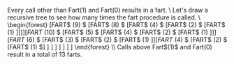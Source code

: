 Every call other than Fart$(1)$ and Fart$(0)$ results in a fart. \\
Let's draw a recursive tree to see how many times the fart procedure is called. \\
\begin{forest}
[FART$ (9) $
		[FART$ (8) $
				[FART$ (4) $
						[FART$ (2) $
								[FART$ (1) $]
							]
					]
			]
			[FART$ (10) $
				[FART$ (5) $
						[FART$ (4) $
								[FART$ (2) $
										[FART$ (1) $]
									]
							]
							[FART$ (6) $
								[FART$ (3) $
										[FART$ (2) $
												[FART$ (1) $]
											]
											[FART$ (4) $
												[FART$ (2) $
														[FART$ (1) $]
													]
											]
									]
							]
					]
			]
	]
\end{forest} \\
Calls above Fart$(1)$ and Fart$(0)$ result in a total of 13 farts.
